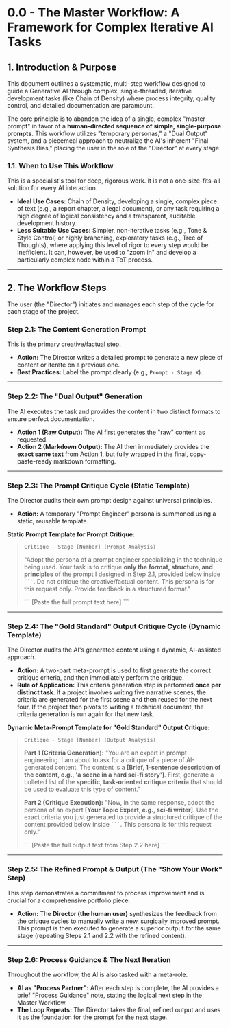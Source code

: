 # 0.0 - The Master Workflow: A Framework for Complex Iterative AI Tasks

## 1. Introduction & Purpose
This document outlines a systematic, multi-step workflow designed to guide a Generative AI through complex, single-threaded, iterative development tasks (like Chain of Density) where process integrity, quality control, and detailed documentation are paramount.

The core principle is to abandon the idea of a single, complex "master prompt" in favor of a **human-directed sequence of simple, single-purpose prompts**. This workflow utilizes "temporary personas," a "Dual Output" system, and a piecemeal approach to neutralize the AI's inherent "Final Synthesis Bias," placing the user in the role of the "Director" at every stage.

### 1.1. When to Use This Workflow
This is a specialist's tool for deep, rigorous work. It is not a one-size-fits-all solution for every AI interaction.

*   **Ideal Use Cases:** Chain of Density, developing a single, complex piece of text (e.g., a report chapter, a legal document), or any task requiring a high degree of logical consistency and a transparent, auditable development history.
*   **Less Suitable Use Cases:** Simpler, non-iterative tasks (e.g., Tone & Style Control) or highly branching, exploratory tasks (e.g., Tree of Thoughts), where applying this level of rigor to every step would be inefficient. It can, however, be used to "zoom in" and develop a particularly complex node within a ToT process.

---

## 2. The Workflow Steps

The user (the "Director") initiates and manages each step of the cycle for each stage of the project.

### Step 2.1: The Content Generation Prompt
This is the primary creative/factual step.

*   **Action:** The Director writes a detailed prompt to generate a new piece of content or iterate on a previous one.
*   **Best Practices:** Label the prompt clearly (e.g., `Prompt - Stage X`).

---

### Step 2.2: The "Dual Output" Generation
The AI executes the task and provides the content in two distinct formats to ensure perfect documentation.

*   **Action 1 (Raw Output):** The AI first generates the "raw" content as requested.
*   **Action 2 (Markdown Output):** The AI then immediately provides the **exact same text** from Action 1, but fully wrapped in the final, copy-paste-ready markdown formatting.

---

### Step 2.3: The Prompt Critique Cycle (Static Template)
The Director audits their own prompt design against universal principles.

*   **Action:** A temporary "Prompt Engineer" persona is summoned using a static, reusable template.

**Static Prompt Template for Prompt Critique:**
> `Critique - Stage [Number] (Prompt Analysis)`
>
> "Adopt the persona of a prompt engineer specializing in the technique being used. Your task is to critique **only the format, structure, and principles** of the prompt I designed in Step 2.1, provided below inside ` ``` `. Do not critique the creative/factual content. This persona is for this request only. Provide feedback in a structured format."
>
> \```
> [Paste the full prompt text here]
> \```

---

### Step 2.4: The "Gold Standard" Output Critique Cycle (Dynamic Template)
The Director audits the AI's generated content using a dynamic, AI-assisted approach.

*   **Action:** A two-part meta-prompt is used to first generate the correct critique criteria, and then immediately perform the critique.
*   **Rule of Application:** This criteria generation step is performed **once per distinct task**. If a project involves writing five narrative scenes, the criteria are generated for the first scene and then reused for the next four. If the project then pivots to writing a technical document, the criteria generation is run again for that new task.

**Dynamic Meta-Prompt Template for "Gold Standard" Output Critique:**
> `Critique - Stage [Number] (Output Analysis)`
>
> **Part 1 (Criteria Generation):** "You are an expert in prompt engineering. I am about to ask for a critique of a piece of AI-generated content. The content is a **[Brief, 1-sentence description of the content, e.g., 'a scene in a hard sci-fi story']**. First, generate a bulleted list of the **specific, task-oriented critique criteria** that should be used to evaluate this type of content."
>
> **Part 2 (Critique Execution):** "Now, in the same response, adopt the persona of an expert **[Your Topic Expert, e.g., sci-fi writer]**. Use the exact criteria you just generated to provide a structured critique of the content provided below inside ` ``` `. This persona is for this request only."
>
> \```
> [Paste the full output text from Step 2.2 here]
> \```

---

### Step 2.5: The Refined Prompt & Output (The "Show Your Work" Step)
This step demonstrates a commitment to process improvement and is crucial for a comprehensive portfolio piece.

*   **Action:** The **Director (the human user)** synthesizes the feedback from the critique cycles to manually write a new, surgically improved prompt. This prompt is then executed to generate a superior output for the same stage (repeating Steps 2.1 and 2.2 with the refined content).

---

### Step 2.6: Process Guidance & The Next Iteration
Throughout the workflow, the AI is also tasked with a meta-role.

*   **AI as "Process Partner":** After each step is complete, the AI provides a brief "Process Guidance" note, stating the logical next step in the Master Workflow.
*   **The Loop Repeats:** The Director takes the final, refined output and uses it as the foundation for the prompt for the next stage.
